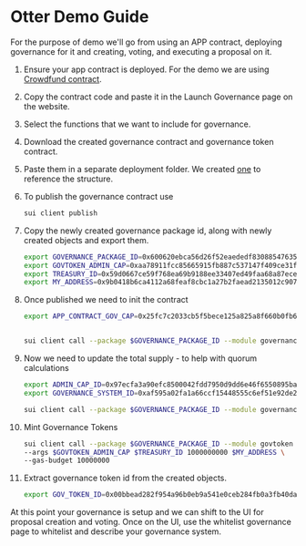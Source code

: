 # Otter Demo Guide

For the purpose of demo we'll go from using an APP contract, deploying governance for it and creating, voting, and executing a proposal on it.

1. Ensure your app contract is deployed. For the demo we are using [Crowdfund contract](../contracts/crowdfund/).

2. Copy the contract code and paste it in the Launch Governance page on the website.

3. Select the functions that we want to include for governance.

4. Download the created governance contract and governance token contract.

5. Paste them in a separate deployment folder. We created [one](../contracts/demo-2-crowdfund/) to reference the structure.

6. To publish the governance contract use

   ```bash
   sui client publish
   ```

7. Copy the newly created governance package id, along with newly created objects and export them.

   ```bash
   export GOVERNANCE_PACKAGE_ID=0x600620ebca56d26f52eaededf83088547635de4ea378519cceeea60f0cd1c2bd
   export GOVTOKEN_ADMIN_CAP=0xaa78911fcc85665915fb887c537147f409ce31fcbf531dd89c7e9bb906553776
   export TREASURY_ID=0x59d0667ce59f768ea69b9188ee33407ed49faa68a87ece26764d42bf0cf759f3
   export MY_ADDRESS=0x9b0418b6ca4112a68feaf8cbc1a27b2faead2135012c907b53499c469d440516
   ```

8. Once published we need to init the contract

   ```bash
   export APP_CONTRACT_GOV_CAP=0x25fc7c2033cb5f5bece125a825a8f660b0fb67232c31d54b8a118b3ce7ae2e41 # Get this from your APP contract.


   sui client call --package $GOVERNANCE_PACKAGE_ID --module governance --function initialize_governance   --args $APP_CONTRACT_GOV_CAP --gas-budget 10000000
   ```

9. Now we need to update the total supply - to help with quorum calculations

   ```bash
   export ADMIN_CAP_ID=0x97ecfa3a90efc8500042fdd7950d9dd6e46f6550895ba900b835d63673789086
   export GOVERNANCE_SYSTEM_ID=0xaf595a02fa1a66ccf15448555c6ef51e92de2b731ff40ee64b6f2c4284baa44c

   sui client call --package $GOVERNANCE_PACKAGE_ID --module governance --function update_total_supply   --args $ADMIN_CAP_ID $GOVERNANCE_SYSTEM_ID 10000000000   --gas-budget 10000000
   ```

10. Mint Governance Tokens

    ```bash
    sui client call --package $GOVERNANCE_PACKAGE_ID --module govtoken --function mint_coins \
    --args $GOVTOKEN_ADMIN_CAP $TREASURY_ID 1000000000 $MY_ADDRESS \
    --gas-budget 10000000
    ```

11. Extract governance token id from the created objects.


    ```bash
    export GOV_TOKEN_ID=0x00bbead282f954a96b0eb9a541e0ceb284fb0a3fb40da1aa1a33e564f146255d
    ```

At this point your governance is setup and we can shift to the UI for proposal creation and voting. Once on the UI, use the whitelist governance page to whitelist and describe your governance system.

